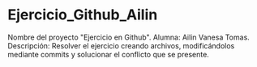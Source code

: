# Ejercicio_Github_Ailin

 Nombre del proyecto "Ejercicio en Github". Alumna: Ailin Vanesa Tomas. Descripción: Resolver el ejercicio creando archivos, modificándolos mediante commits y solucionar el conflicto que se presente.
